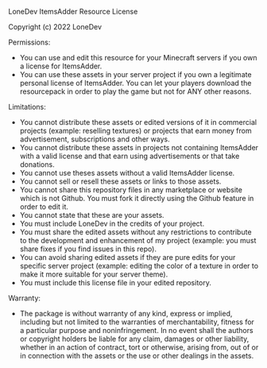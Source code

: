 LoneDev ItemsAdder Resource License

Copyright (c) 2022 LoneDev

Permissions:
- You can use and edit this resource for your Minecraft servers if you own a license for ItemsAdder.
- You can use these assets in your server project if you own a legitimate personal license of ItemsAdder. You can let your players download the resourcepack in order to play the game but not for ANY other reasons.

Limitations:
- You cannot distribute these assets or edited versions of it in commercial projects (example: reselling textures) or projects that earn money from advertisement, subscriptions and other ways.
- You cannot distribute these assets in projects not containing ItemsAdder with a valid license and that earn using advertisements or that take donations.
- You cannot use theses assets without a valid ItemsAdder license.
- You cannot sell or resell these assets or links to those assets.
- You cannot share this repository files in any marketplace or website which is not Github. You must fork it directly using the Github feature in order to edit it.
- You cannot state that these are your assets.
- You must include LoneDev in the credits of your project.
- You must share the edited assets without any restrictions to contribute to the development and enhancement of my project (example: you must share fixes if you find issues in this repo).
- You can avoid sharing edited assets if they are pure edits for your specific server project (example: editing the color of a texture in order to make it more suitable for your server theme).
- You must include this license file in your edited repository.

Warranty:
- The package is without warranty of any kind, express or implied,
including but not limited to the warranties of merchantability, fitness for a particular purpose and noninfringement.
In no event shall the authors or copyright holders be liable for any claim, damages or other liability,
whether in an action of contract, tort or otherwise, arising from, out of or in connection with the assets or the use or other dealings in the assets.
